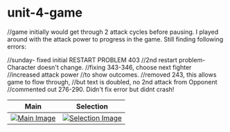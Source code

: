 # unit-4-game
//game initially would get through 2 attack cycles before pausing.
I played around with the attack power to progress in the game. Still finding following errors:

//sunday- fixed  initial RESTART PROBLEM 403
//2nd restart problem- Character doesn't change.
//fixing 343-346, choose next fighter
//increased attack power
//to show outcomes.
//removed 243, this allows game to flow through, 
//but text is doubled, no 2nd attack from Opponent
//commented out 276-290. Didn't fix error but didnt crash!
<table>
<thead>
<tr>
<th>Main</th>
<th>Selection</th>
</tr>
</thead>
<tbody>
<tr>
<td><a target="_blank" rel="noopener noreferrer" href="/mattbajorek/week-4-game/blob/master/readme_images/main.png?raw=true%22main.png%22"><img src="/mattbajorek/week-4-game/raw/master/readme_images/main.png?raw=true%22main.png%22" alt="Main Image" style="max-width:100%;"></a></td>
<td><a target="_blank" rel="noopener noreferrer" href="/mattbajorek/week-4-game/blob/master/readme_images/selection.png?raw=true%22selection.png%22"><img src="/mattbajorek/week-4-game/raw/master/readme_images/selection.png?raw=true%22selection.png%22" alt="Selection Image" style="max-width:100%;"></a></td>
</tr>
</tbody>
</table>
